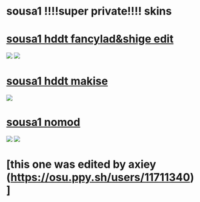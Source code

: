 # sousa1 !!!!super private!!!!  skins




# [sousa1 hddt fancylad&shige edit](https://mega.nz/file/JDphhTLS#ipfwBd5WwmF-7N21iPPAkws2HRMx4kRyrvzYUhzjjS8)
![](https://osu.ppy.sh/ss/18041812/d6fd)
![](https://osu.ppy.sh/ss/18041813/8344)

# [sousa1 hddt makise](https://mega.nz/file/BLYVSTbA#BP4JJA1FBLVlIJkMlTS3m21jukkfWOkxmvTVdSezxB4)
![](https://osu.ppy.sh/ss/18041838/38c7)

# [sousa1 nomod](https://mega.nz/file/BLYVSTbA#BP4JJA1FBLVlIJkMlTS3m21jukkfWOkxmvTVdSezxB4)
![](https://osu.ppy.sh/ss/18041848/a884)
![](https://osu.ppy.sh/ss/18041850/28a9)
# [this one was edited by axiey (https://osu.ppy.sh/users/11711340)]

